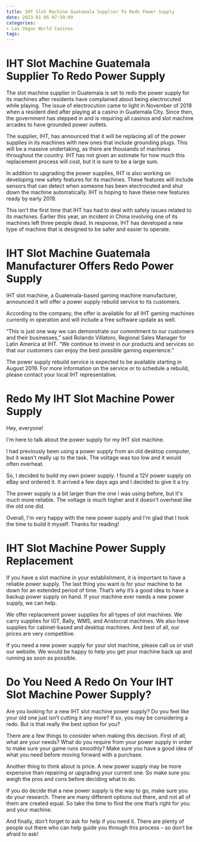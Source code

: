 ```yaml
---
title: IHT Slot Machine Guatemala Supplier To Redo Power Supply
date: 2023-01-05 07:59:09
categories:
- Las Vegas World Casinos
tags:
---
```



#  IHT Slot Machine Guatemala Supplier To Redo Power Supply

The slot machine supplier in Guatemala is set to redo the power supply for its machines after residents have complained about being electrocuted while playing. The issue of electrocution came to light in November of 2018 when a resident died after playing at a casino in Guatemala City. Since then, the government has stepped in and is requiring all casinos and slot machine arcades to have grounded power outlets.

The supplier, IHT, has announced that it will be replacing all of the power supplies in its machines with new ones that include grounding plugs. This will be a massive undertaking, as there are thousands of machines throughout the country. IHT has not given an estimate for how much this replacement process will cost, but it is sure to be a large sum.

In addition to upgrading the power supplies, IHT is also working on developing new safety features for its machines. These features will include sensors that can detect when someone has been electrocuted and shut down the machine automatically. IHT is hoping to have these new features ready by early 2019.

This isn’t the first time that IHT has had to deal with safety issues related to its machines. Earlier this year, an incident in China involving one of its machines left three people dead. In response, IHT has developed a new type of machine that is designed to be safer and easier to operate.

#  IHT Slot Machine Guatemala Manufacturer Offers Redo Power Supply

IHT slot machine, a Guatemala-based gaming machine manufacturer, announced it will offer a power supply rebuild service to its customers.

According to the company, the offer is available for all IHT gaming machines currently in operation and will include a free software update as well.

“This is just one way we can demonstrate our commitment to our customers and their businesses,” said Rolando Villatoro, Regional Sales Manager for Latin America at IHT. “We continue to invest in our products and services so that our customers can enjoy the best possible gaming experience.”

The power supply rebuild service is expected to be available starting in August 2019. For more information on the service or to schedule a rebuild, please contact your local IHT representative.

#  Redo My IHT Slot Machine Power Supply

Hey, everyone!

I'm here to talk about the power supply for my IHT slot machine.

I had previously been using a power supply from an old desktop computer, but it wasn't really up to the task. The voltage was too low and it would often overheat.

So, I decided to build my own power supply. I found a 12V power supply on eBay and ordered it. It arrived a few days ago and I decided to give it a try.

The power supply is a bit larger than the one I was using before, but it's much more reliable. The voltage is much higher and it doesn't overheat like the old one did.

Overall, I'm very happy with the new power supply and I'm glad that I took the time to build it myself. Thanks for reading!

#  IHT Slot Machine Power Supply Replacement

If you have a slot machine in your establishment, it is important to have a reliable power supply. The last thing you want is for your machine to be down for an extended period of time. That’s why it’s a good idea to have a backup power supply on hand. If your machine ever needs a new power supply, we can help.

We offer replacement power supplies for all types of slot machines. We carry supplies for IGT, Bally, WMS, and Aristocrat machines. We also have supplies for cabinet-based and desktop machines. And best of all, our prices are very competitive.

If you need a new power supply for your slot machine, please call us or visit our website. We would be happy to help you get your machine back up and running as soon as possible.

#  Do You Need A Redo On Your IHT Slot Machine Power Supply?

Are you looking for a new IHT slot machine power supply? Do you feel like your old one just isn’t cutting it any more? If so, you may be considering a redo. But is that really the best option for you?

There are a few things to consider when making this decision. First of all, what are your needs? What do you require from your power supply in order to make sure your game runs smoothly? Make sure you have a good idea of what you need before moving forward with a purchase.

Another thing to think about is price. A new power supply may be more expensive than repairing or upgrading your current one. So make sure you weigh the pros and cons before deciding what to do.

If you do decide that a new power supply is the way to go, make sure you do your research. There are many different options out there, and not all of them are created equal. So take the time to find the one that’s right for you and your machine.

And finally, don’t forget to ask for help if you need it. There are plenty of people out there who can help guide you through this process – so don’t be afraid to ask!